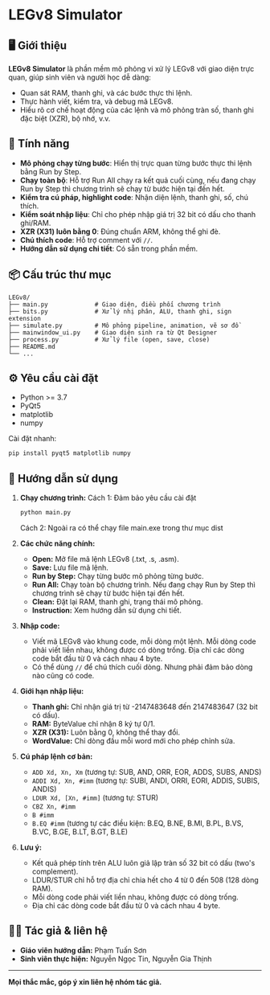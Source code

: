 # LEGv8 Simulator

## 🖥️ Giới thiệu

**LEGv8 Simulator** là phần mềm mô phỏng vi xử lý LEGv8 với giao diện trực quan, giúp sinh viên và người học dễ dàng:

- Quan sát RAM, thanh ghi, và các bước thực thi lệnh.
- Thực hành viết, kiểm tra, và debug mã LEGv8.
- Hiểu rõ cơ chế hoạt động của các lệnh và mô phỏng tràn số, thanh ghi đặc biệt (XZR), bộ nhớ, v.v.

## 🚀 Tính năng

- **Mô phỏng chạy từng bước**: Hiển thị trực quan từng bước thực thi lệnh bằng Run by Step.
- **Chạy toàn bộ**: Hỗ trợ Run All chạy ra kết quả cuối cùng, nếu đang chạy Run by Step thì chương trình sẽ chạy từ bước hiện tại đến hết.
- **Kiểm tra cú pháp, highlight code**: Nhận diện lệnh, thanh ghi, số, chú thích.
- **Kiểm soát nhập liệu**: Chỉ cho phép nhập giá trị 32 bit có dấu cho thanh ghi/RAM.
- **XZR (X31) luôn bằng 0**: Đúng chuẩn ARM, không thể ghi đè.
- **Chú thích code**: Hỗ trợ comment với `//`.
- **Hướng dẫn sử dụng chi tiết**: Có sẵn trong phần mềm.

## 📦 Cấu trúc thư mục

```
LEGv8/
├── main.py             # Giao diện, điều phối chương trình
├── bits.py             # Xử lý nhị phân, ALU, thanh ghi, sign extension
├── simulate.py         # Mô phỏng pipeline, animation, vẽ sơ đồ
├── mainwindow_ui.py    # Giao diện sinh ra từ Qt Designer
├── process.py          # Xử lý file (open, save, close)
├── README.md
└── ...
```

## ⚙️ Yêu cầu cài đặt

- Python >= 3.7
- PyQt5
- matplotlib
- numpy

Cài đặt nhanh:

```bash
pip install pyqt5 matplotlib numpy
```

## 📝 Hướng dẫn sử dụng

1. **Chạy chương trình:**
   Cách 1:
   Đảm bảo yêu cầu cài đặt

   ```bash
   python main.py
   ```

   Cách 2:
   Ngoài ra có thể chạy file main.exe trong thư mục dist

2. **Các chức năng chính:**

   - **Open:** Mở file mã lệnh LEGv8 (.txt, .s, .asm).
   - **Save:** Lưu file mã lệnh.
   - **Run by Step:** Chạy từng bước mô phỏng từng bước.
   - **Run All:** Chạy toàn bộ chương trình. Nếu đang chạy Run by Step thì chương trình sẽ chạy từ bước hiện tại đến hết.
   - **Clean:** Đặt lại RAM, thanh ghi, trạng thái mô phỏng.
   - **Instruction:** Xem hướng dẫn sử dụng chi tiết.

3. **Nhập code:**

   - Viết mã LEGv8 vào khung code, mỗi dòng một lệnh. Mỗi dòng code phải viết liền nhau, không được có dòng trống. Địa chỉ các dòng code bắt đầu từ 0 và cách nhau 4 byte.
   - Có thể dùng `//` để chú thích cuối dòng. Nhưng phải đảm bảo dòng nào cũng có code.

4. **Giới hạn nhập liệu:**

   - **Thanh ghi:** Chỉ nhận giá trị từ -2147483648 đến 2147483647 (32 bit có dấu).
   - **RAM:** ByteValue chỉ nhận 8 ký tự 0/1.
   - **XZR (X31):** Luôn bằng 0, không thể thay đổi.
   - **WordValue:** Chỉ dòng đầu mỗi word mới cho phép chỉnh sửa.

5. **Cú pháp lệnh cơ bản:**

   - `ADD Xd, Xn, Xm` (tương tự: SUB, AND, ORR, EOR, ADDS, SUBS, ANDS)
   - `ADDI Xd, Xn, #imm` (tương tự: SUBI, ANDI, ORRI, EORI, ADDIS, SUBIS, ANDIS)
   - `LDUR Xd, [Xn, #imm]` (tương tự: STUR)
   - `CBZ Xn, #imm`
   - `B #imm`
   - `B.EQ #imm` (tương tự các điều kiện: B.EQ, B.NE, B.MI, B.PL, B.VS, B.VC, B.GE, B.LT, B.GT, B.LE)

6. **Lưu ý:**
   - Kết quả phép tính trên ALU luôn giả lập tràn số 32 bit có dấu (two's complement).
   - LDUR/STUR chỉ hỗ trợ địa chỉ chia hết cho 4 từ 0 đến 508 (128 dòng RAM).
   - Mỗi dòng code phải viết liền nhau, không được có dòng trống.
   - Địa chỉ các dòng code bắt đầu từ 0 và cách nhau 4 byte.

## 👨‍💻 Tác giả & liên hệ

- **Giáo viên hướng dẫn:** Phạm Tuấn Sơn
- **Sinh viên thực hiện:** Nguyễn Ngọc Tin, Nguyễn Gia Thịnh

---

**Mọi thắc mắc, góp ý xin liên hệ nhóm tác giả.**
